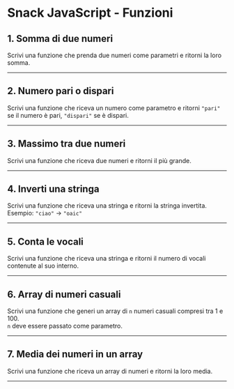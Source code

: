# Snack JavaScript - Funzioni

## 1. Somma di due numeri

Scrivi una funzione che prenda due numeri come parametri e ritorni la loro somma.

---

## 2. Numero pari o dispari

Scrivi una funzione che riceva un numero come parametro e ritorni `"pari"` se il numero è pari, `"dispari"` se è dispari.

---

## 3. Massimo tra due numeri

Scrivi una funzione che riceva due numeri e ritorni il più grande.

---

## 4. Inverti una stringa

Scrivi una funzione che riceva una stringa e ritorni la stringa invertita.  
Esempio: `"ciao"` → `"oaic"`

---

## 5. Conta le vocali

Scrivi una funzione che riceva una stringa e ritorni il numero di vocali contenute al suo interno.

---

## 6. Array di numeri casuali

Scrivi una funzione che generi un array di `n` numeri casuali compresi tra 1 e 100.  
`n` deve essere passato come parametro.

---

## 7. Media dei numeri in un array

Scrivi una funzione che riceva un array di numeri e ritorni la loro media.

---
